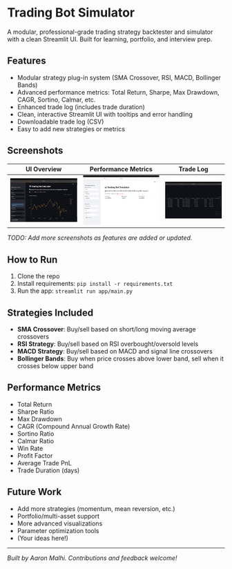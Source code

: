 # Trading Bot Simulator

A modular, professional-grade trading strategy backtester and simulator with a clean Streamlit UI. Built for learning, portfolio, and interview prep.

## Features

- Modular strategy plug-in system (SMA Crossover, RSI, MACD, Bollinger Bands)
- Advanced performance metrics: Total Return, Sharpe, Max Drawdown, CAGR, Sortino, Calmar, etc.
- Enhanced trade log (includes trade duration)
- Clean, interactive Streamlit UI with tooltips and error handling
- Downloadable trade log (CSV)
- Easy to add new strategies or metrics

## Screenshots

| UI Overview | Performance Metrics | Trade Log |
|-------------|--------------------|-----------|
| ![UI Overview](screenshots/ui_overview.png) | ![Metrics](screenshots/metrics.png) | ![Trade Log](screenshots/trade_log.png) |

*TODO: Add more screenshots as features are added or updated.*

## How to Run

1. Clone the repo
2. Install requirements: `pip install -r requirements.txt`
3. Run the app: `streamlit run app/main.py`

## Strategies Included

- **SMA Crossover**: Buy/sell based on short/long moving average crossovers
- **RSI Strategy**: Buy/sell based on RSI overbought/oversold levels
- **MACD Strategy**: Buy/sell based on MACD and signal line crossovers
- **Bollinger Bands**: Buy when price crosses above lower band, sell when it crosses below upper band

## Performance Metrics

- Total Return
- Sharpe Ratio
- Max Drawdown
- CAGR (Compound Annual Growth Rate)
- Sortino Ratio
- Calmar Ratio
- Win Rate
- Profit Factor
- Average Trade PnL
- Trade Duration (days)

## Future Work

- Add more strategies (momentum, mean reversion, etc.)
- Portfolio/multi-asset support
- More advanced visualizations
- Parameter optimization tools
- (Your ideas here!)

---

*Built by Aaron Malhi. Contributions and feedback welcome!*
